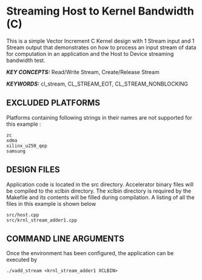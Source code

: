 Streaming Host to Kernel Bandwidth (C)
======================

This is a simple Vector Increment C Kernel design with 1 Stream input and 1 Stream output that demonstrates on how to process an input stream of data for computation in an application and the Host to Device streaming bandwidth test.

***KEY CONCEPTS:*** Read/Write Stream, Create/Release Stream

***KEYWORDS:*** cl_stream, CL_STREAM_EOT, CL_STREAM_NONBLOCKING

## EXCLUDED PLATFORMS
Platforms containing following strings in their names are not supported for this example :
```
zc
xdma
xilinx_u250_qep
samsung
```

##  DESIGN FILES
Application code is located in the src directory. Accelerator binary files will be compiled to the xclbin directory. The xclbin directory is required by the Makefile and its contents will be filled during compilation. A listing of all the files in this example is shown below

```
src/host.cpp
src/krnl_stream_adder1.cpp
```

##  COMMAND LINE ARGUMENTS
Once the environment has been configured, the application can be executed by
```
./vadd_stream <krnl_stream_adder1 XCLBIN>
```

